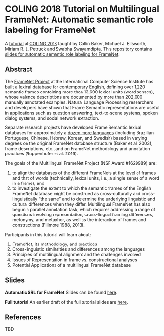 # COLING 2018 Tutorial on Multilingual FrameNet: Automatic semantic role labeling for FrameNet

A [tutorial](https://framenet.icsi.berkeley.edu/fndrupal/node/5552/) at [COLING 2018](https://coling2018.org/) taught by Collin Baker, Michael J. Ellsworth, Miriam R. L. Petruck and Swabha Swayamdipta. This repository contains [slides for automatic semantic role labeling for FrameNet](https://github.com/Noahs-ARK/coling18tutorial/blob/master/Slides-Swabha.pdf).

## Abstract

The [FrameNet Project](http://framenet.icsi.berkeley.edu) at the International Computer Science Institute has built a lexical database for contemporary English, defining over 1,220 semantic frames containing more than 13,600 lexical units (word senses), whose valence descriptions are documented by more than 202,000 manually annotated examples. Natural Language Processing researchers and developers have shown that Frame Semantic representations are useful in applications such as question answering, text-to-scene systems, spoken dialog systems, and social network extraction.

Separate research projects have developed Frame Semantic lexical databases for approximately a [dozen more languages](https://framenet.icsi.berkeley.edu/fndrupal/framenets_in_other_languages) (including Brazilian Portuguese, Chinese, Hebrew, Korean, and Swedish) based in varying degrees on the original FrameNet database structure (Baker et al. 2003), frame descriptions, etc., and on FrameNet methodology and annotation practices (Ruppenhofer et al. 2016).

The goals of the Multilingual FrameNet Project (NSF Award #1629989) are: 
1. to align the databases of the different FrameNets at the level of frames and that of words (technically, lexical units, i.e., a single sense of a word in a frame); and 
2. to investigate the extent to which the semantic frames of the English FrameNet database might be construed as cross-culturally and cross-linguistically “the same” and to determine the underlying linguistic and cultural differences when they differ. 
Multilingual FrameNet has also begun a parallel annotation task, which requires addressing a range of questions involving representation, cross-lingual framing differences, metonymy, and metaphor, as well as the interaction of frames and constructions (Fillmore 1988, 2013).

Participants in this tutorial will learn about:

1. FrameNet, its methodology, and practices
2. Cross-linguistic similarities and differences among the languages
3. Principles of multilingual alignment and the challenges involved
4. Issues of Representation in frame vs. constructional analyses
5. Potential Applications of a multilingual FrameNet database

## Slides

**Automatic SRL for FrameNet** Slides can be found [here](https://github.com/Noahs-ARK/coling18tutorial/blob/master/Slides-Swabha.pdf).

**Full tutorial** An earlier draft of the full tutorial slides are [here](https://framenet2.icsi.berkeley.edu/docs/allslides.pdf).


## References

TBD
